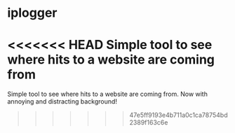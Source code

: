 # iplogger
<<<<<<< HEAD
Simple tool to see where hits to a website are coming from
=======
Simple tool to see where hits to a website are coming from. Now with
annoying and distracting background!
>>>>>>> 47e5ff9193e4b711a0c1ca78754bd2389f163c6e
